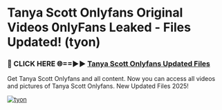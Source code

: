 # Tanya Scott Onlyfans Original Videos 0nlyFans Leaked - Files Updated! (tyon)

<h3>🔴 CLICK HERE 🌐==►► <a href="https://tinyurl.com/2m67pmp6" rel="nofollow">Tanya Scott Onlyfans Updated Files</a></h3>

Get Tanya Scott Onlyfans and all content. Now you can access all videos and pictures of Tanya Scott Onlyfans. New Updated Files 2025!

[![tyon](https://i.imgur.com/H4QAA4z.gif)](https://tinyurl.com/2m67pmp6)